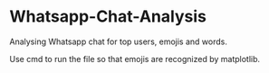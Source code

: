 # Whatsapp-Chat-Analysis
Analysing Whatsapp chat for top users, emojis and words.

Use cmd to run the file so that emojis are recognized by matplotlib.
